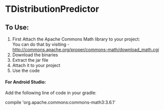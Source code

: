 # TDistributionPredictor

## To Use:

1) First Attach the Apache Commons Math library to your project: <br>
You can do that by visiting - http://commons.apache.org/proper/commons-math/download_math.cgi <br />
2) Download the binaries <br>
3) Extract the jar file <br>
4) Attach it to your project  <br>
5) Use the code <br>

#### For Android Studio:

Add the following line of code in your gradle:

compile 'org.apache.commons:commons-math3:3.6.1'
